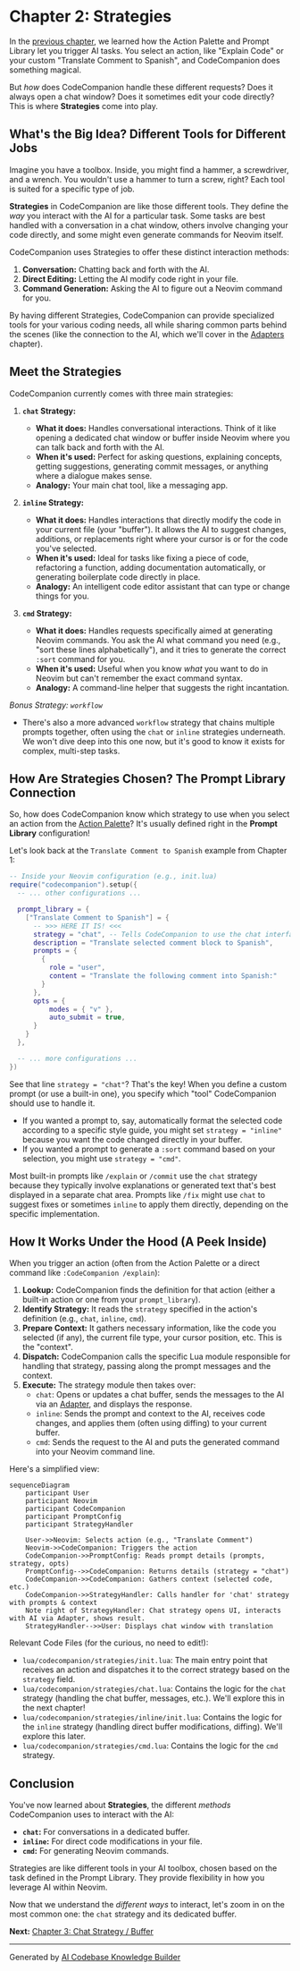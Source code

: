 # Chapter 2: Strategies

In the [previous chapter](01_action_palette___prompt_library.md), we learned how the Action Palette and Prompt Library let you trigger AI tasks. You select an action, like "Explain Code" or your custom "Translate Comment to Spanish", and CodeCompanion does something magical.

But *how* does CodeCompanion handle these different requests? Does it always open a chat window? Does it sometimes edit your code directly? This is where **Strategies** come into play.

## What's the Big Idea? Different Tools for Different Jobs

Imagine you have a toolbox. Inside, you might find a hammer, a screwdriver, and a wrench. You wouldn't use a hammer to turn a screw, right? Each tool is suited for a specific type of job.

**Strategies** in CodeCompanion are like those different tools. They define the *way* you interact with the AI for a particular task. Some tasks are best handled with a conversation in a chat window, others involve changing your code directly, and some might even generate commands for Neovim itself.

CodeCompanion uses Strategies to offer these distinct interaction methods:

1.  **Conversation:** Chatting back and forth with the AI.
2.  **Direct Editing:** Letting the AI modify code right in your file.
3.  **Command Generation:** Asking the AI to figure out a Neovim command for you.

By having different Strategies, CodeCompanion can provide specialized tools for your various coding needs, all while sharing common parts behind the scenes (like the connection to the AI, which we'll cover in the [Adapters](06_adapters.md) chapter).

## Meet the Strategies

CodeCompanion currently comes with three main strategies:

1.  **`chat` Strategy:**
    *   **What it does:** Handles conversational interactions. Think of it like opening a dedicated chat window or buffer inside Neovim where you can talk back and forth with the AI.
    *   **When it's used:** Perfect for asking questions, explaining concepts, getting suggestions, generating commit messages, or anything where a dialogue makes sense.
    *   **Analogy:** Your main chat tool, like a messaging app.

2.  **`inline` Strategy:**
    *   **What it does:** Handles interactions that directly modify the code in your current file (your "buffer"). It allows the AI to suggest changes, additions, or replacements right where your cursor is or for the code you've selected.
    *   **When it's used:** Ideal for tasks like fixing a piece of code, refactoring a function, adding documentation automatically, or generating boilerplate code directly in place.
    *   **Analogy:** An intelligent code editor assistant that can type or change things for you.

3.  **`cmd` Strategy:**
    *   **What it does:** Handles requests specifically aimed at generating Neovim commands. You ask the AI what command you need (e.g., "sort these lines alphabetically"), and it tries to generate the correct `:sort` command for you.
    *   **When it's used:** Useful when you know *what* you want to do in Neovim but can't remember the exact command syntax.
    *   **Analogy:** A command-line helper that suggests the right incantation.

*Bonus Strategy: `workflow`*
*   There's also a more advanced `workflow` strategy that chains multiple prompts together, often using the `chat` or `inline` strategies underneath. We won't dive deep into this one now, but it's good to know it exists for complex, multi-step tasks.

## How Are Strategies Chosen? The Prompt Library Connection

So, how does CodeCompanion know which strategy to use when you select an action from the [Action Palette](01_action_palette___prompt_library.md)? It's usually defined right in the **Prompt Library** configuration!

Let's look back at the `Translate Comment to Spanish` example from Chapter 1:

```lua
-- Inside your Neovim configuration (e.g., init.lua)
require("codecompanion").setup({
  -- ... other configurations ...

  prompt_library = {
    ["Translate Comment to Spanish"] = {
      -- >>> HERE IT IS! <<<
      strategy = "chat", -- Tells CodeCompanion to use the chat interface
      description = "Translate selected comment block to Spanish",
      prompts = {
        {
          role = "user",
          content = "Translate the following comment into Spanish:"
        }
      },
      opts = {
          modes = { "v" },
          auto_submit = true,
      }
    }
  },

  -- ... more configurations ...
})
```

See that line `strategy = "chat"`? That's the key! When you define a custom prompt (or use a built-in one), you specify which "tool" CodeCompanion should use to handle it.

*   If you wanted a prompt to, say, automatically format the selected code according to a specific style guide, you might set `strategy = "inline"` because you want the code changed directly in your buffer.
*   If you wanted a prompt to generate a `:sort` command based on your selection, you might use `strategy = "cmd"`.

Most built-in prompts like `/explain` or `/commit` use the `chat` strategy because they typically involve explanations or generated text that's best displayed in a separate chat area. Prompts like `/fix` might use `chat` to suggest fixes or sometimes `inline` to apply them directly, depending on the specific implementation.

## How It Works Under the Hood (A Peek Inside)

When you trigger an action (often from the Action Palette or a direct command like `:CodeCompanion /explain`):

1.  **Lookup:** CodeCompanion finds the definition for that action (either a built-in action or one from your `prompt_library`).
2.  **Identify Strategy:** It reads the `strategy` specified in the action's definition (e.g., `chat`, `inline`, `cmd`).
3.  **Prepare Context:** It gathers necessary information, like the code you selected (if any), the current file type, your cursor position, etc. This is the "context".
4.  **Dispatch:** CodeCompanion calls the specific Lua module responsible for handling that strategy, passing along the prompt messages and the context.
5.  **Execute:** The strategy module then takes over:
    *   `chat`: Opens or updates a chat buffer, sends the messages to the AI via an [Adapter](06_adapters.md), and displays the response.
    *   `inline`: Sends the prompt and context to the AI, receives code changes, and applies them (often using diffing) to your current buffer.
    *   `cmd`: Sends the request to the AI and puts the generated command into your Neovim command line.

Here's a simplified view:

```mermaid
sequenceDiagram
    participant User
    participant Neovim
    participant CodeCompanion
    participant PromptConfig
    participant StrategyHandler

    User->>Neovim: Selects action (e.g., "Translate Comment")
    Neovim->>CodeCompanion: Triggers the action
    CodeCompanion->>PromptConfig: Reads prompt details (prompts, strategy, opts)
    PromptConfig-->>CodeCompanion: Returns details (strategy = "chat")
    CodeCompanion->>CodeCompanion: Gathers context (selected code, etc.)
    CodeCompanion->>StrategyHandler: Calls handler for 'chat' strategy with prompts & context
    Note right of StrategyHandler: Chat strategy opens UI, interacts with AI via Adapter, shows result.
    StrategyHandler-->>User: Displays chat window with translation
```

Relevant Code Files (for the curious, no need to edit!):

*   `lua/codecompanion/strategies/init.lua`: The main entry point that receives an action and dispatches it to the correct strategy based on the `strategy` field.
*   `lua/codecompanion/strategies/chat.lua`: Contains the logic for the `chat` strategy (handling the chat buffer, messages, etc.). We'll explore this in the next chapter!
*   `lua/codecompanion/strategies/inline/init.lua`: Contains the logic for the `inline` strategy (handling direct buffer modifications, diffing). We'll explore this later.
*   `lua/codecompanion/strategies/cmd.lua`: Contains the logic for the `cmd` strategy.

## Conclusion

You've now learned about **Strategies**, the different *methods* CodeCompanion uses to interact with the AI:

*   **`chat`:** For conversations in a dedicated buffer.
*   **`inline`:** For direct code modifications in your file.
*   **`cmd`:** For generating Neovim commands.

Strategies are like different tools in your AI toolbox, chosen based on the task defined in the Prompt Library. They provide flexibility in how you leverage AI within Neovim.

Now that we understand the *different ways* to interact, let's zoom in on the most common one: the `chat` strategy and its dedicated buffer.

**Next:** [Chapter 3: Chat Strategy / Buffer](03_chat_strategy___buffer.md)

---

Generated by [AI Codebase Knowledge Builder](https://github.com/The-Pocket/Tutorial-Codebase-Knowledge)